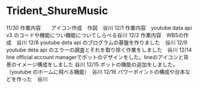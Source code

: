 # Trident_ShureMusic
 
11/30 作業内容　　アイコン作成　作図　谷川 
12/1 作業内容　youtube data api v3 のコードや機能につい機能についてしらべる谷川
 12/2 作業内容　WBSの作成　谷川
12/8 youtube deta api のプログラムの基盤を作りました　谷川
12/9　youtube deta api のエラーの調査とそれを取り除く作業をしました　谷川
12/14 line official account managerでボットのデザインをした。lineのアイコンと背景のイメージ構成をしました 谷川
12/15  ボットの機能の追加をしました。（youtube のホームに飛べる機能）　谷川
12/16 パワーポイントの構成や台本などを作った　谷川


